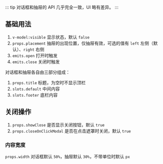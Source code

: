 ::: tip
对话框和抽屉的 API 几乎完全一致，UI 略有差异。
:::

## 基础用法

1. `v-model:visible` 显示状态，默认 `false`
2. `props.placement` 抽屉的出现位置，仅抽屉有效，可选的值有 `left` 左侧（默认）、`right` 右侧
3. `emits.open` 打开时触发
4. `emits.close` 关闭时触发

对话框和抽屉各自由三部分组成：

1.  `props.title` 标题，为空时不显示顶栏
2.  `slots.default` 中间内容
3.  `slots.footer` 底栏内容

<preview path="@docs/component/dialog/demos/basic.vue"></preview>

## 关闭操作

1. `props.showClose` 是否显示关闭按钮，默认 `true`
2. `props.closeOnClickModal` 是否在点击遮罩时关闭，默认 `true`

<preview path="@docs/component/dialog/demos/close.vue"></preview>

<!--@include: @/component/@parts/props-style.md-->

### 内容宽度

`props.width` 对话框默认 `50%`，抽屉默认 `30%`，不带单位时默认 `px`

<preview path="@docs/component/dialog/demos/width.vue"></preview>
